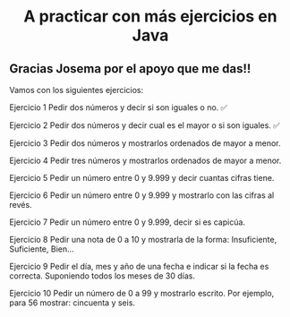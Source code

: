 
<p align="center" width="350">      
<h1 align="center" > A practicar con más ejercicios en Java</h1>
</p>

<p align="center">
<h2>Gracias Josema por el apoyo que me das!!  </h2> 

Vamos con los siguientes ejercicios:

Ejercicio 1
Pedir dos números y decir si son iguales o no. ✅

Ejercicio 2
Pedir dos números y decir cual es el mayor o si son iguales. ✅

Ejercicio 3
Pedir dos números y mostrarlos ordenados de mayor a menor.

Ejercicio 4
Pedir tres números y mostrarlos ordenados de mayor a menor.

Ejercicio 5
Pedir un número entre 0 y 9.999 y decir cuantas cifras tiene.

Ejercicio 6
Pedir un número entre 0 y 9.999 y mostrarlo con las cifras al revés.

Ejercicio 7
Pedir un número entre 0 y 9.999, decir si es capicúa.

Ejercicio 8
Pedir una nota de 0 a 10 y mostrarla de la forma: Insuficiente, Suficiente, Bien...

Ejercicio 9
Pedir el día, mes y año de una fecha e indicar si la fecha es correcta. Suponiendo todos los meses de
30 días.

Ejercicio 10
Pedir un número de 0 a 99 y mostrarlo escrito. Por ejemplo, para 56 mostrar: cincuenta y seis.
